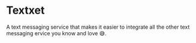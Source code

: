 # Textxet
A text messaging service that makes it easier to integrate all the other text messaging ervice you know and love 😅.

<!-- ## Features
### 1. Fluent Database ORM 
 -- HandyNode uses sequelize to make access to your relational databases a breeze. (link to sequelize)
 -->

